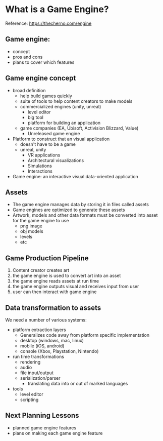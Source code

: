 # What is a Game Engine?

Reference: https://thecherno.com/engine

## Game engine:
* concept
* pros and cons
* plans to cover which features

## Game engine concept
* broad definition
    * help build games quickly
    * suite of tools to help content creators to make models
    * commercialized engines (unity, unreal)
        * level editor
        * big tool
        * platform for building an application
    * game companies (EA, Ubisoft, Activision Blizzard, Value)
        * Unreleased game engine
* Platform to construct that an visual application
    * doesn't have to be a game
    * unreal, unity 
        * VR applications
        * Architectural visualizations
        * Simulations
        * Interactions
* Game engine: an interactive visual data-oriented application

## Assets
* The game engine manages data by storing it in files called assets
* Game engines are optimized to generate these assets
* Artwork, models and other data formats must be converted into asset for the game engine to use
    * png image
    * obj models
    * levels
    * etc

## Game Production Pipeline
1. Content creator creates art
2. the game engine is used to convert art into an asset
3. the game engine reads assets at run time
4. the game engine outputs visual and receives input from user 
5. user can then interact with game engine

## Data transformation to assets
We need a number of various systems:
* platform extraction layers 
    * Generalizes code away from platform specific implementation
    * desktop (windows, mac, linux)
    * mobile (iOS, android)
    * console (Xbox, Playstation, Nintendo)
* run time transformations
    * rendering
    * audio
    * file input/output
    * serialization/parser
        * translating data into or out of marked languages
* tools
    * level editor
    * scripting

## Next Planning Lessons
* planned game engine features 
* plans on making each game engine feature

